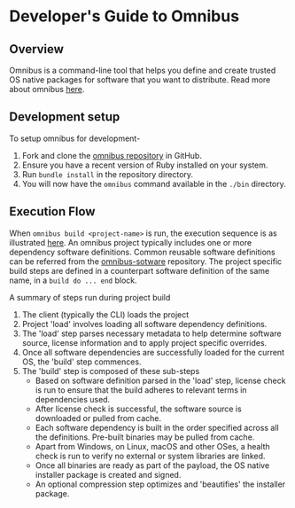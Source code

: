 # Developer's Guide to Omnibus

## Overview

Omnibus is a command-line tool that helps you define and create trusted OS native packages for software that you want to distribute. Read more about omnibus [here](https://github.com/chef/omnibus/blob/main/README.md).

## Development setup

To setup omnibus for development-
1. Fork and clone the [omnibus repository](https://github.com/chef/omnibus) in GitHub.
1. Ensure you have a recent version of Ruby installed on your system.
1. Run `bundle install` in the repository directory.
1. You will now have the `omnibus` command available in the `./bin` directory.

## Execution Flow

When `omnibus build <project-name>` is run, the execution sequence is as illustrated [here](./Sequence%20Diagram%20-%20Omnibus%20Build.pdf). An omnibus project typically includes one or more dependency software definitions. Common reusable software definitions can be referred from the [omnibus-sotware](https://github.com/chef/omnibus-software) repository. The project specific build steps are defined in a counterpart software definition of the same name, in a `build do ... end` block.

A summary of steps run during project build
1. The client (typically the CLI) loads the project
1. Project 'load' involves loading all software dependency definitions.
1. The 'load' step parses necessary metadata to help determine software source, license information and to apply project specific overrides.
1. Once all software dependencies are successfully loaded for the current OS, the 'build' step commences.
1. The 'build' step is composed of these sub-steps
   * Based on software definition parsed in the 'load' step, license check is run to ensure that the build adheres to relevant terms in dependencies used.
   * After license check is successful, the software source is downloaded or pulled from cache.
   * Each software dependency is built in the order specified across all the definitions. Pre-built binaries may be pulled from cache.
   * Apart from Windows, on Linux, macOS and other OSes, a health check is run to verify no external or system libraries are linked.
   * Once all binaries are ready as part of the payload, the OS native installer package is created and signed.
   * An optional compression step optimizes and 'beautifies' the installer package.
